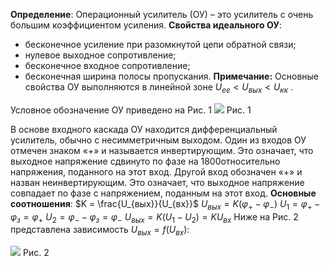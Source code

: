 
**Определение**:
Операционный усилитель (ОУ) – это усилитель с очень большим коэффициентом усиления.
**Свойства идеального ОУ**:
- бесконечное усиление при разомкнутой цепи обратной связи;
- нулевое выходное сопротивление;
- бесконечное входное сопротивление;
- бесконечная ширина полосы пропускания.
**Примечание:** Основные свойства ОУ выполняются в линейной зоне 
$U_{ee} < U_{вых} < U_{кк}$ .

Условное обозначение ОУ приведено на Рис. 1
![](ОУ_усл.png)
Рис. 1

В основе входного каскада ОУ находится дифференциальный усилитель, обычно с несимметричным выходом. Один из входов ОУ отмечен знаком «+» и называется инвертирующим. Это означает, что выходное напряжение сдвинуто по фазе на 1800относительно напряжения, поданного на этот вход. Другой вход обозначен «+» и назван неинвертирующим. Это означает, что выходное напряжение совпадает по фазе с напряжением, поданным на этот вход.
**Основные соотношения**:
$K = \frac{U_{вых}}{U_{вх}}$
$U_{вых}=K(\varphi_{+}-\varphi_{-})$
$U_{1}=\varphi_{+}-\varphi_{з}=\varphi_{+}$
$U_{2}=\varphi_{-}-\varphi_{з}=\varphi_{-}$
$U_{вых}=K(U_{1}-U_{2})=KU_{вх}$
Ниже на Рис. 2 представлена зависимость $U_{вых} = f(U_{вх})$:

![](Uвых_Uвх.png)
Рис. 2



